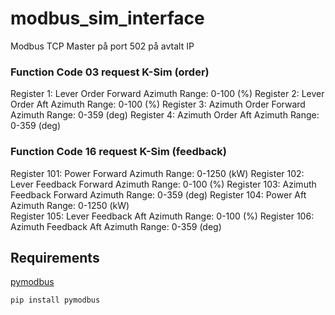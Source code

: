 # modbus_sim_interface


Modbus TCP Master på port 502 på avtalt IP


### Function Code 03 request K-Sim (order)

Register 1: Lever Order Forward Azimuth Range:  0-100  (%)
Register 2: Lever Order Aft Azimuth  Range: 0-100 (%)
Register 3: Azimuth Order Forward Azimuth Range:  0-359 (deg)
Register 4: Azimuth Order Aft Azimuth  Range: 0-359 (deg)

 

### Function Code 16 request K-Sim  (feedback)

Register 101: Power Forward Azimuth Range:  0-1250 (kW)
Register 102: Lever Feedback Forward Azimuth  Range: 0-100 (%)
Register 103: Azimuth Feedback Forward Azimuth Range:  0-359 (deg)
Register 104: Power Aft Azimuth Range:  0-1250 (kW)  
Register 105: Lever Feedback Aft Azimuth Range: 0-100 (%)
Register 106: Azimuth Feedback Aft Azimuth Range:  0-359 (deg)


## Requirements

[pymodbus](https://github.com/riptideio/pymodbus)

`pip install pymodbus`
